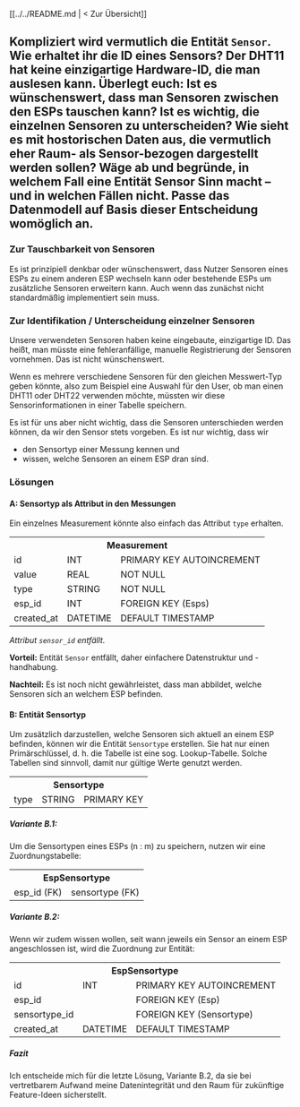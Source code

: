 [[../../README.md | < Zur Übersicht]]

## Kompliziert wird vermutlich die Entität `Sensor`. Wie erhaltet ihr die ID eines Sensors? Der DHT11 hat keine einzigartige Hardware-ID, die man auslesen kann. Überlegt euch: Ist es wünschenswert, dass man Sensoren zwischen den ESPs tauschen kann? Ist es wichtig, die einzelnen Sensoren zu unterscheiden? Wie sieht es mit hostorischen Daten aus, die vermutlich eher Raum- als Sensor-bezogen dargestellt werden sollen? Wäge ab und begründe, in welchem Fall eine Entität Sensor Sinn macht – und in welchen Fällen nicht. Passe das Datenmodell auf Basis dieser Entscheidung womöglich an.

### Zur Tauschbarkeit von Sensoren
Es ist prinzipiell denkbar oder wünschenswert, dass Nutzer Sensoren eines ESPs zu einem anderen ESP wechseln kann oder bestehende ESPs um zusätzliche Sensoren erweitern kann. Auch wenn das zunächst nicht standardmäßig implementiert sein muss.

### Zur Identifikation / Unterscheidung einzelner Sensoren
Unsere verwendeten Sensoren haben keine eingebaute, einzigartige ID. Das heißt, man müsste eine fehleranfällige, manuelle Registrierung der Sensoren vornehmen. Das ist nicht wünschenswert.

Wenn es mehrere verschiedene Sensoren für den gleichen Messwert-Typ geben könnte, also zum Beispiel eine Auswahl für den User, ob man einen DHT11 oder DHT22 verwenden möchte, müssten wir diese Sensorinformationen in einer Tabelle speichern.

Es ist für uns aber nicht wichtig, dass die Sensoren unterschieden werden können, da wir den Sensor stets vorgeben. Es ist nur wichtig, dass wir 
- den Sensortyp einer Messung kennen und
- wissen, welche Sensoren an einem ESP dran sind.

### Lösungen
#### A: Sensortyp als Attribut in den Messungen

Ein einzelnes Measurement könnte also einfach das Attribut `type` erhalten.

<table>
  <tr>
    <th colspan="3">Measurement</th>
  </tr>
  <tr>
    <td>id</td>
    <td>INT</td>
    <td>PRIMARY KEY AUTOINCREMENT</td>
  </tr>
     <tr>
    <td>value</td>
    <td>REAL</td>
    <td>NOT NULL</td>
  </tr>
       <tr>
    <td>type</td>
    <td>STRING</td>
    <td>NOT NULL</td>
  </tr>
  <tr>
    <td>esp_id</td>
    <td>INT</td>
    <td>FOREIGN KEY (Esps)</td>
  </tr>
   <tr>
    <td>created_at</td>
    <td>DATETIME</td>
    <td>DEFAULT TIMESTAMP</td>
  </tr>
</table>

*Attribut `sensor_id` entfällt.*

**Vorteil:** Entität `Sensor` entfällt, daher einfachere Datenstruktur und -handhabung.

**Nachteil:** Es ist noch nicht gewährleistet, dass man abbildet, welche Sensoren sich an welchem ESP befinden.

#### B: Entität Sensortyp
Um zusätzlich darzustellen, welche Sensoren sich aktuell an einem ESP befinden, können wir die Entität `Sensortype` erstellen. Sie hat nur einen Primärschlüssel, d. h. die Tabelle ist eine sog. Lookup-Tabelle. Solche Tabellen sind sinnvoll, damit nur gültige Werte genutzt werden.

<table>
  <tr>
    <th colspan="3">Sensortype</th>
  </tr>
   <tr>
    <td>type</td>
<td>STRING</td>
    <td>PRIMARY KEY</td>
  </tr>
</table>

##### Variante B.1:

Um die Sensortypen eines ESPs (n : m) zu speichern, nutzen wir eine Zuordnungstabelle:

<table>
  <tr>
    <th colspan="3">EspSensortype</th>
  </tr>
  <tr>
    <td>esp_id (FK)</td>
    <td>sensortype (FK)</td>
  </tr>
</table>

##### Variante B.2:

Wenn wir zudem wissen wollen, seit wann jeweils ein Sensor an einem ESP angeschlossen ist, wird die Zuordnung zur Entität:

<table>
  <tr>
    <th colspan="3">EspSensortype</th>
  </tr>
  <tr>
    <td>id</td>
    <td>INT</td>
    <td>PRIMARY KEY AUTOINCREMENT</td>
  </tr>
   <tr>
    <td>esp_id</td>
<td></td>
    <td>FOREIGN KEY (Esp)</td>
  </tr>
  <tr>
    <td>sensortype_id</td>
    <td></td>
    <td>FOREIGN KEY (Sensortype)</td>
  </tr>
     <tr>
    <td>created_at</td>
    <td>DATETIME</td>
    <td>DEFAULT TIMESTAMP</td>
  </tr>
</table>

##### Fazit

Ich entscheide mich für die letzte Lösung, Variante B.2, da sie bei vertretbarem Aufwand meine Datenintegrität und den Raum für zukünftige Feature-Ideen sicherstellt.